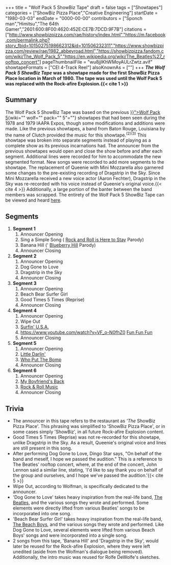 +++
title = "Wolf Pack 5 ShowBiz Tape"
draft = false
tags = ["Showtapes"]
categories = ["ShowBiz Pizza Place","Creative Engineering"]
startDate = "1980-03-03"
endDate = "0000-00-00"
contributors = ["Sponch man","Himitsu","The 64th Gamer","2601:600:8F00:4620:452E:CE7B:7DCD:9F7B"]
citations = ["http://www.showbizpizza.com/rae/history/index.html","https://m.facebook.com/permalink.php?story_fbid=10150275198662312&id=101506232311","https://www.showbizpizza.com/review/rae/1982_abbeyroad.html","https://showbizpizza.fandom.com/wiki/The_Wolf_Pack_5","https://en.wikipedia.org/wiki/The_Beatles%27_rooftop_concert"]
pageThumbnailFile = "wu8jjIKhWMoyAULrZwtz.avif"
showtapeFormats = ["CEI 4-Track Reel"]
alsoKnownAs = [""]
+++
***The Wolf Pack 5 ShowBiz Tape* was a showtape made for the first ShowBiz Pizza Place location in March of
1980.
The tape was used until the Wolf Pack 5 was replaced with the Rock-afire Explosion.{{< cite 1 >}}**

## Summary

The Wolf Pack 5 ShowBiz Tape was based on the previous [}}">Wolf Pack 5](%7B%7B%3C%20ref%20){wiki="" wolf="" pack="" 5"=""}
showtapes that had been seen during the 1978 and 1979 IAAPA Expos, though some modifications and additions were made.
Like the previous showtapes, a band from Baton Rouge, Louisiana by the name of Clutch provided the music for this
showtape.<sup>(2)(3)</sup>
This showtape was broken into separate segments instead of playing as a complete show as its previous incarnations had.
The announcer from the previous showtapes would open and close the show before and after each segment. Additional lines
were recorded for him to accommodate the new segmented format. New songs were recorded to add more segments to the
showtape. The replacement of Queenie with Mini Mozzarella also garnered some changes to the pre-existing recording of
Dragstrip in the Sky. Since Mini Mozzarella received a new voice actor (Aaron Fechter), Dragstrip in the Sky was
re-recorded with his voice instead of Queenie's original voice.{{< cite 4 >}} Additionally, a large portion of the
banter between the band members was scrapped.
The entirety of the Wolf Pack 5 ShowBiz Tape can be viewed and heard [here](https://www.youtube.com/watch?v=UsVA1GIrXU8).

## Segments

1.  **Segment 1**
    1.  Announcer Opening
    2.  Sing a Simple Song ( [Rock and Roll is
        Here to Stay](https://en.wikipedia.org/wiki/Rock_and_Roll_Is_Here_to_Stay) Parody)
    3.  Banana Hill (' [Blueberry Hill](https://en.wikipedia.org/wiki/Blueberry_Hill) Parody)
    4.  Announcer Closing
2.  **Segment 2**
    1.  Announcer Opening
    2.  Dog Gone to Love
    3.  Dragstrip in the Sky
    4.  Announcer Closing
3.  **Segment 3**
    1.  Announcer Opening
    2.  Beach Bear Surfer Girl
    3.  Good Times 5 Times (Reprise)
    4.  Announcer Closing
4.  **Segment 4**
    1.  Announcer Opening
    2.  Wipe Out
    3.  [Surfin' U.S.A.](https://www.youtube.com/watch?v=EDb303T-B1w)
    4.  <https://www.youtube.com/watch?v=VF_o-N0fhZ0> [Fun Fun Fun](https://www.youtube.com/watch?v=EDb303T-B1w)
    5.  Announcer Closing
5.  **Segment 5**
    1.  Announcer Opening
    2.  [Little Darlin'](https://en.wikipedia.org/wiki/Little_Darlin%27)
    3.  [Who Put The Bomp](https://en.wikipedia.org/wiki/Who_Put_the_Bomp_(in_the_Bomp,_Bomp,_Bomp))
    4.  Announcer Closing
6.  **Segment 6**
    1.  Announcer Opening
    2.  [My Boyfriend's Back](https://en.wikipedia.org/wiki/My_Boyfriend%27s_Back_(song))
    3.  [Rock & Roll Music](https://en.wikipedia.org/wiki/Rock_and_Roll_Music_(song))
    4.  Announcer Closing

## Trivia

- The announcer in this tape refers to the restaurant as *'The* ShowBiz Pizza Place'. This phrasing was
  simplified to 'ShowBiz Pizza Place', or in some cases simply 'ShowBiz', in all future Rock-afire Explosion
  content.
- Good Times 5 Times (Reprise) was not re-recorded for this showtape, unlike Dragstrip in the Sky. As a result,
  Queenie's original voice and lines are still present in this song.
- After performing Dog Gone to Love, Dingo Star says, "On behalf of the band and meself, I hope we passed the
  audition." This is a reference to The Beatles' rooftop concert, where, at the end of the concert, John Lennon
  said a similar line, stating, 'I'd like to say thank you on behalf of the group and ourselves, and I hope we've
  passed the audition.'{{< cite 5 >}}
- Wipe Out, according to Wolfman, is specifically dedicated to the announcer.
- 'Dog Gone to Love' takes heavy inspiration from the real-life band, [The Beatles](https://en.wikipedia.org/wiki/The_Beatles), and the various songs they wrote and
  performed. Some elements were directly lifted from various Beatles' songs to be incorporated into one song.
- 'Beach Bear Surfer Girl' takes heavy inspiration from the real-life band, [The Beach Boys](https://en.wikipedia.org/wiki/The_Beach_Boys), and the various songs they wrote
  and performed. Like Dog Gone to Love, several elements were lifted from various Beach Boys' songs and were
  incorporated into a single song.
- 2 songs from this tape, 'Banana Hill' and 'Dragstrip in the Sky', would later be reused for the Rock-afire
  Explosion, where they were left unedited (aside from the Wolfman's dialogue being removed). Additionally, the
  intro music was reused for Rolfe DeWolfe's sketches.
